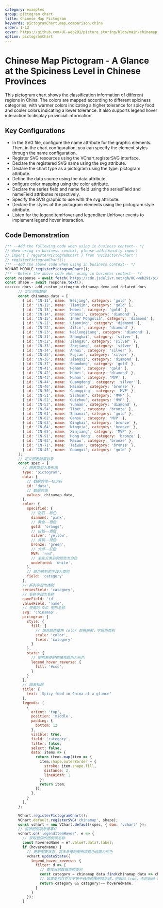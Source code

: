 ```yaml
---
category: examples
group: pictogram chart
title: Chinese Map Pictogram
keywords: pictogramChart,map,comparison,china
order: 1-13
cover: https://github.com/UC-web291/picture_storing/blob/main/chinamap.png
option: pictogramChart
---
```


# Chinese Map Pictogram - A Glance at the Spiciness Level in Chinese Provinces
This pictogram chart shows the classification information of different regions in China. The colors are mapped according to different spiciness categories, with warmer colors indicating a higher tolerance for spicy food and cooler colors indicating a lower tolerance. It also supports legend hover interaction to display provincial information.

## Key Configurations
- In the SVG file, configure the name attribute for the graphic elements. Then, in the chart configuration, you can specify the element styles through the name configuration.
- Register SVG resources using the VChart.registerSVG interface.
- Declare the registered SVG name using the svg attribute.
- Declare the chart type as a pictogram using the type: pictogram attribute.
- Define the data source using the data attribute.
- onfigure color mapping using the color attribute.
- Declare the series field and name field using the seriesField and nameField attributes respectively.
- Specify the SVG graphic to use with the svg attribute.
- Declare the styles of the pictogram elements using the pictogram.style attribute.
- Listen for the legendItemHover and legendItemUnHover events to implement legend hover interaction.

## Code Demonstration

```javascript livedemo
/** --Add the following code when using in business context-- */
// When using in business context, please additionally import
// import { registerPictogramChart } from '@visactor/vchart';
// registerPictogramChart();
/** --Add the above code when using in business context-- */
VCHART_MODULE.registerPictogramChart();
/** --Delete the above code when using in business context-- */
const response = await fetch('https://cdn.jsdelivr.net/gh/UC-web291/picture_storing/chinamap.svg');
const shape = await response.text();
>>>>>>> docs: add custom pictogram-chinamap demo and related docs
      // 定义地图数据
      const chinamap_data = [
        { id: 'CN-11', name: 'Beijing', category: 'gold' },
        { id: 'CN-12', name: 'Tianjin', category: 'gold' },
        { id: 'CN-13', name: 'Hebei', category: 'gold' },
        { id: 'CN-14', name: 'Shanxi', category: 'diamond' },
        { id: 'CN-15', name: 'Inner Mongolia', category: 'diamond' },
        { id: 'CN-21', name: 'Liaoning', category: 'diamond' },
        { id: 'CN-22', name: 'Jilin', category: 'diamond' },
        { id: 'CN-23', name: 'Heilongjiang', category: 'diamond' },
        { id: 'CN-31', name: 'Shanghai', category: 'silver' },
        { id: 'CN-32', name: 'Jiangsu', category: 'silver' },
        { id: 'CN-33', name: 'Zhejiang', category: 'silver' },
        { id: 'CN-34', name: 'Anhui', category: 'silver' },
        { id: 'CN-35', name: 'Fujian', category: 'silver' },
        { id: 'CN-36', name: 'Jiangxi', category: 'diamond' },
        { id: 'CN-37', name: 'Shandong', category: 'gold' },
        { id: 'CN-41', name: 'Henan', category: 'gold' },
        { id: 'CN-42', name: 'Hubei', category: 'diamond' },
        { id: 'CN-43', name: 'Hunan', category: 'MVP' },
        { id: 'CN-44', name: 'Guangdong', category: 'silver' },
        { id: 'CN-46', name: 'Hainan', category: 'bronze' },
        { id: 'CN-50', name: 'Chongqing', category: 'MVP' },
        { id: 'CN-51', name: 'Sichuan', category: 'MVP' },
        { id: 'CN-52', name: 'Guizhou', category: 'MVP' },
        { id: 'CN-53', name: 'Yunnan', category: 'diamond' },
        { id: 'CN-54', name: 'Tibet', category: 'bronze' },
        { id: 'CN-61', name: 'Shaanxi', category: 'gold' },
        { id: 'CN-62', name: 'Gansu', category: 'MVP' },
        { id: 'CN-63', name: 'Qinghai', category: 'bronze' },
        { id: 'CN-64', name: 'Ningxia', category: 'bronze' },
        { id: 'CN-65', name: 'Xinjiang', category: 'MVP' },
        { id: 'CN-91', name: 'Hong Kong', category: 'bronze' },
        { id: 'CN-92', name: 'Macau', category: 'bronze' },
        { id: 'CN-71', name: 'Taiwan', category: 'bronze' },
        { id: 'CN-45', name: 'Guangxi', category: 'gold' }
      ];
      // 定义图表配置对象
      const spec = {
        // 图表类型为象形图
        type: 'pictogram',
        data: {
          // 数据的唯一标识符
          id: 'data',
          // 数据的值
          values: chinamap_data,
        },
        color: {
          specified: {
            // 钻石--粉色
            diamond: 'pink',
            // 黄金--橙色
            gold: 'orange',
            // 白银--黄色
            silver: 'yellow',
            // 青铜--绿色
            bronze: 'green',
            // 大师--红色
            MVP: 'red',
            // 未定义类别的颜色为白色
            undefined: 'white',
          },
          // 颜色映射的字段为类别
          field: 'category'
        },
        // 系列字段为类别
        seriesField: 'category',
        // 名称字段为名称
        nameField: 'id',
        valueField: 'name',
        // 使用的 SVG 图形名称
        svg: 'chinamap',
        pictogram: {
          style: {
            fill: {
              // 填充颜色使用 color 颜色映射，字段为类别
              scale: 'color',
              field: 'category'
            }
          },
          state: {
            // 图例悬停时的填充颜色为灰色
            legend_hover_reverse: {
              fill: '#ccc',
            }
          }
        },
        // 图表标题
        title: {
          text: 'Spicy food in China at a glance'
        },
        legends: [
          {
            orient: 'top',
            position: 'middle',
            padding: {
              bottom: 12
            },
            visible: true,
            field: 'category',
            filter: false,
            select: false,
            data: items => {
              return items.map(item => {
                item.shape.outerBorder = {
                  stroke: item.shape.fill,
                  distance: 2,
                  lineWidth: 1
                };
                return item;
              });
            },
          }
        ],
      };

      VChart.registerPictogramChart();
      VChart.default.registerSVG('chinamap', shape);
      const vchart = new VChart.default(spec, { dom: 'vchart' });
      // 监听图例项悬停事件
      vchart.on('legendItemHover', e => {
        // 获取悬停的图例项名称
        const hoveredName = e?.value?.data?.label;
        if (hoveredName) {
          // 更新图表状态，将未悬停的图例项颜色设置为灰色
          vchart.updateState({
            legend_hover_reverse: {
              filter: d => {
                // 查找当前数据项的类别
                const category = chinamap_data.find(chinamap_data => chinamap_data.id === d.data?.id)?.category;
                // 如果类别存在且不等于悬停的图例项名称，则返回 true，否则返回 false
                return category && category!== hoveredName;
              }
            }
          });
        }
       
